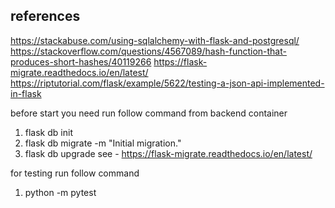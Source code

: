 ## references 
https://stackabuse.com/using-sqlalchemy-with-flask-and-postgresql/
https://stackoverflow.com/questions/4567089/hash-function-that-produces-short-hashes/40119266
https://flask-migrate.readthedocs.io/en/latest/
https://riptutorial.com/flask/example/5622/testing-a-json-api-implemented-in-flask

before start you need run follow command from backend container
1. flask db init
1. flask db migrate -m "Initial migration."
1. flask db upgrade
see - https://flask-migrate.readthedocs.io/en/latest/

for testing run follow command
1. python -m pytest